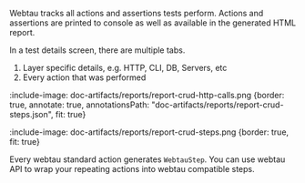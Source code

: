 Webtau tracks all actions and assertions tests perform. 
Actions and assertions are printed to console as well as available in the generated HTML report.

In a test details screen, there are multiple tabs.  
1. Layer specific details, e.g. HTTP, CLI, DB, Servers, etc
2. Every action that was performed

:include-image: doc-artifacts/reports/report-crud-http-calls.png {border: true, annotate: true, annotationsPath: "doc-artifacts/reports/report-crud-steps.json", fit: true}

:include-image: doc-artifacts/reports/report-crud-steps.png {border: true, fit: true}

Every webtau standard action generates `WebtauStep`. You can use webtau API to wrap your repeating actions 
into webtau compatible steps. 
